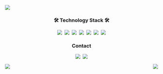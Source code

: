 <img align="center" src="https://capsule-render.vercel.app/api?type=waving&color=auto&height=300&section=header&text=cord0318&fontSize=80" />

<h3 align="center">🛠 Technology Stack 🛠</h3>
<p align="center">
  <img src="https://img.shields.io/badge/Python-3766AB?style=flat-square&logo=Python&logoColor=white"/></a>&nbsp 
  <img src="https://img.shields.io/badge/Java-007396?style=flat-square&logo=Java&logoColor=white"/></a>&nbsp 
  <img src="https://img.shields.io/badge/C-A8B9CC?style=flat-square&logo=C&logoColor=white"/></a>&nbsp 
  <img src="https://img.shields.io/badge/Javascript-ffb13b?style=flat-square&logo=javascript&logoColor=white"/></a>&nbsp 
  <img src="https://img.shields.io/badge/css-1572B6?style=flat-square&logo=css3&logoColor=white"/></a>&nbsp
  <img src="https://img.shields.io/badge/Mysql-E6B91E?style=flat-square&logo=MySql&logoColor=white"/></a>&nbsp
  <img src="https://img.shields.io/badge/Git-F1502F?style=flat-square&logo=Git&logoColor=white"/></a>
</p>


<h3 align="center"> Contact </h3>
<p align="center">
<img src="https://img.shields.io/badge/-cord0318@gmail.com-EA4335?style=flat-square&logo=gmail&logoColor=white&link=mailto:cord0318@gmail.com"/>&nbsp
<img src="https://img.shields.io/badge/-정지효%236521-4e5d94?style=flat-square&logo=discord&logoColor=white"/>
</p>

<p align="center">



</p>

<img align="right" src="https://github-readme-stats.vercel.app/api?username=cord0318&show_icon=true&theme=github_dark">
<img align="left" src="https://github-readme-stats.vercel.app/api/top-langs/?username=cord0318&hide=html">

